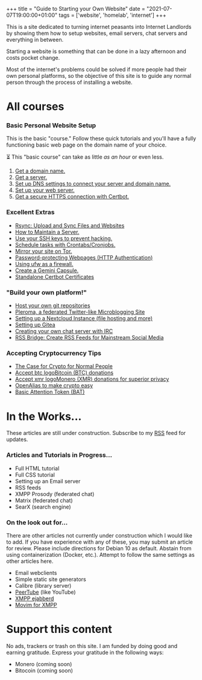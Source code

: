 +++
title = "Guide to Starting your Own Website"
date = "2021-07-07T19:00:00+01:00"
tags  = ['website', 'homelab', 'internet']
+++

This is a site dedicated to turning internet peasants into Internet Landlords by showing them how to setup websites, email servers, chat servers and everything in between.

Starting a website is something that can be done in a lazy afternoon and costs pocket change.

Most of the internet's problems could be solved if more people had their own personal platforms, so the objective of this site is to guide any normal person through the process of installing a website.

# All courses

### Basic Personal Website Setup

This is the basic "course." Follow these quick tutorials and you'll have a fully functioning basic web page on the domain name of your choice.

⏳ This "basic course" can take as little *as an hour* or even less. 

1. [Get a domain name.](/own-website/basic/domain)
2. [Get a server.](/own-website/basic/server)
3. [Set up DNS settings to connect your server and domain name.](/own-website/basic/dns)
4. [Set up your web server.](/own-website/basic/ngnix)
5. [Get a secure HTTPS connection with Certbot.](/own-website/basic/certbot)

### Excellent Extras

- [Rsync: Upload and Sync Files and Websites](/own-website/extra/rsync)
- [How to Maintain a Server.](/own-website/extra/maintenance)
- [Use your SSH keys to prevent hacking.](/own-website/extra/sshkeys)
- [Schedule tasks with Crontabs/Cronjobs.](/own-website/extra/cron)
- [Mirror your site on Tor.](/own-website/extra/tor)
- [Password-protecting Webpages (HTTP Authentication)](/own-website/extra/auth)
- [Using ufw as a firewall.](/own-website/extra/ufw)
- [Create a Gemini Capsule.](/own-website/extra/gemini)
- [Standalone Certbot Certificates ](/own-website/extra/standalone)

### "Build your own platform!"

- [Host your own git repositories](/own-website/platform/git)
- [Pleroma, a federated Twitter-like Microblogging Site](/own-website/platform/pleroma)
- [Setting up a Nextcloud Instance (file hosting and more)](/own-website/platform/nextcloud)
- [Setting up Gitea](/own-website/platform/gitea)
- [Creating your own chat server with IRC](/own-website/platform/irc)
- [RSS Bridge: Create RSS Feeds for Mainstream Social Media](/own-website/platform/rss-bridge)

### Accepting Cryptocurrency Tips

- [The Case for Crypto for Normal People](/own-website/crypto/crypto)
- [Accept btc logoBitcoin (BTC) donations](/own-website/crypto/bitcoin)
- [Accept xmr logoMonero (XMR) donations for superior privacy](/own-website/crypto/monero)
- [OpenAlias to make crypto easy](/own-website/crypto/openalias)
- [Basic Attention Token (BAT)](/own-website/crypto/bat)

# In the Works...

These articles are still under construction. Subscribe to my [RSS](https://nickohristov.de/index.xml) feed for updates.

### Articles and Tutorials in Progress...

- Full HTML tutorial
- Full CSS tutorial
- Setting up an Email server
- RSS feeds
- XMPP Prosody (federated chat)
- Matrix (federated chat)
- SearX (search engine)

### On the look out for...

There are other articles not currently under construction which I would like to add. If you have experience with any of these, you may submit an article for review. Please include directions for Debian 10 as default. Abstain from using containerization (Docker, etc.). Attempt to follow the same settings as other articles here.

- Email webclients
- Simple static site generators
- Calibre (library server)
- [PeerTube](https://joinpeertube.org/) (like YouTube)
- [XMPP ejabberd](https://www.ejabberd.im/)
- [Movim for XMPP](https://movim.eu/)

# Support this content
No ads, trackers or trash on this site. I am funded by doing good and earning gratitude. Express your gratitude in the following ways: 

- Monero (coming soon)
- Bitocoin (coming soon)
